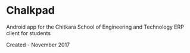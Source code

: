 # Chalkpad
Android app for the Chitkara School of Engineering and Technology ERP client for students

Created - November 2017
